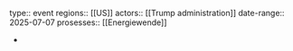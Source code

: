 type:: event
regions:: [[US]]
actors:: [[Trump administration]]
date-range:: 2025-07-07
prosesses:: [[Energiewende]]

-